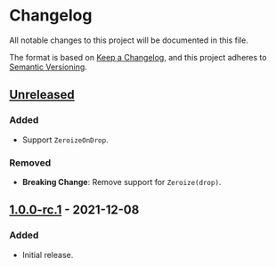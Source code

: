 # Changelog
All notable changes to this project will be documented in this file.

The format is based on [Keep a Changelog](https://keepachangelog.com/en/1.0.0/),
and this project adheres to [Semantic Versioning](https://semver.org/spec/v2.0.0.html).

## [Unreleased]
### Added
- Support `ZeroizeOnDrop`.

### Removed
- **Breaking Change**: Remove support for `Zeroize(drop)`.

## [1.0.0-rc.1] - 2021-12-08
### Added
- Initial release.

[Unreleased]: https://github.com/ModProg/derive-where/compare/v1.0.0-rc.1...HEAD
[1.0.0-rc.1]: https://github.com/ModProg/derive-where/releases/tag/v1.0.0-rc.1
